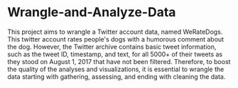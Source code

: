 # Wrangle-and-Analyze-Data
This project aims to wrangle a Twitter account data, named WeRateDogs. This twitter account rates people's dogs with a humorous comment about the dog. However, the Twitter archive contains basic tweet information, such as the tweet ID, timestamp, and text, for all 5000+ of their tweets as they stood on August 1, 2017 that have not been filtered. Therefore, to boost the quality of the analyses and visualizations, it is essential to wrangle the data starting with gathering, assessing, and ending with cleaning the data.

